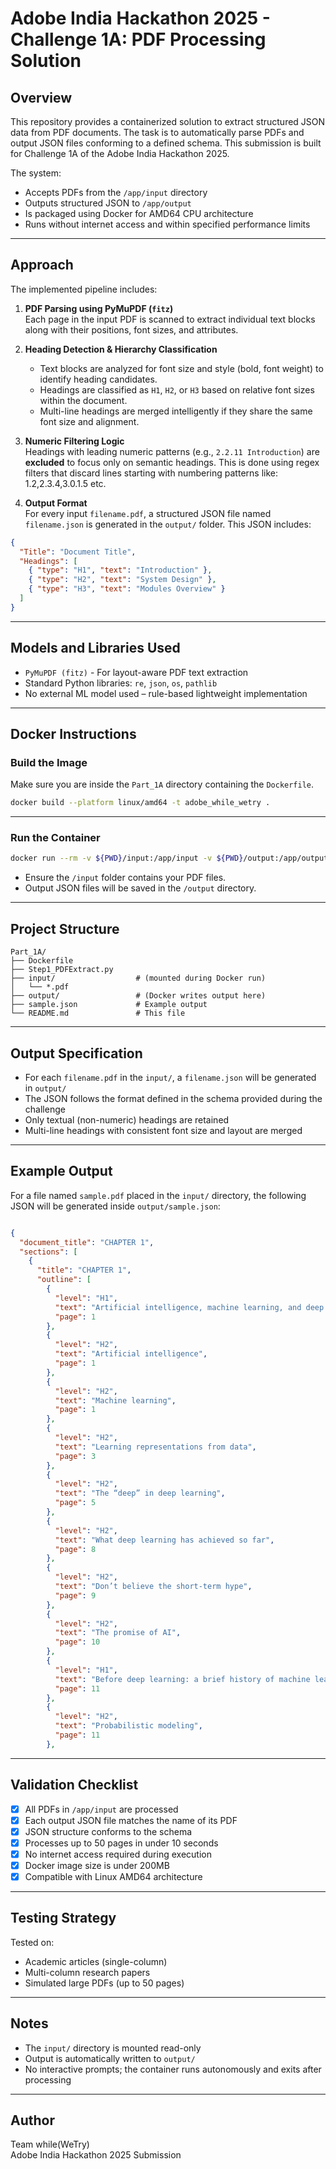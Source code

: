 # Adobe India Hackathon 2025 - Challenge 1A: PDF Processing Solution

## Overview

This repository provides a containerized solution to extract structured JSON data from PDF documents. The task is to automatically parse PDFs and output JSON files conforming to a defined schema. This submission is built for Challenge 1A of the Adobe India Hackathon 2025.

The system:
- Accepts PDFs from the `/app/input` directory
- Outputs structured JSON to `/app/output`
- Is packaged using Docker for AMD64 CPU architecture
- Runs without internet access and within specified performance limits

---

## Approach

The implemented pipeline includes:

1. **PDF Parsing using PyMuPDF (`fitz`)**  
   Each page in the input PDF is scanned to extract individual text blocks along with their positions, font sizes, and attributes.

2. **Heading Detection & Hierarchy Classification**  
   - Text blocks are analyzed for font size and style (bold, font weight) to identify heading candidates.
   - Headings are classified as `H1`, `H2`, or `H3` based on relative font sizes within the document.
   - Multi-line headings are merged intelligently if they share the same font size and alignment.

3. **Numeric Filtering Logic**  
   Headings with leading numeric patterns (e.g., `2.2.11 Introduction`) are **excluded** to focus only on semantic headings. This is done using regex filters that discard lines starting with numbering patterns like: 1.2,2.3.4,3.0.1.5 etc.

4. **Output Format**  
For every input `filename.pdf`, a structured JSON file named `filename.json` is generated in the `output/` folder. This JSON includes:
```json
{
  "Title": "Document Title",
  "Headings": [
    { "type": "H1", "text": "Introduction" },
    { "type": "H2", "text": "System Design" },
    { "type": "H3", "text": "Modules Overview" }
  ]
}
```
---

## Models and Libraries Used

- `PyMuPDF (fitz)` - For layout-aware PDF text extraction
- Standard Python libraries: `re`, `json`, `os`, `pathlib`
- No external ML model used – rule-based lightweight implementation

---

## Docker Instructions

### Build the Image

Make sure you are inside the `Part_1A` directory containing the `Dockerfile`.

```bash
docker build --platform linux/amd64 -t adobe_while_wetry .
```

---

### Run the Container

```bash
docker run --rm -v ${PWD}/input:/app/input -v ${PWD}/output:/app/output --network none adobe_while_wetry
```

- Ensure the `/input` folder contains your PDF files.
- Output JSON files will be saved in the `/output` directory.

---

## Project Structure

```
Part_1A/
├── Dockerfile
├── Step1_PDFExtract.py
├── input/                  # (mounted during Docker run)
│   └── *.pdf
├── output/                 # (Docker writes output here)
├── sample.json             # Example output
└── README.md               # This file
```

---

## Output Specification

- For each `filename.pdf` in the `input/`, a `filename.json` will be generated in `output/`
- The JSON follows the format defined in the schema provided during the challenge
- Only textual (non-numeric) headings are retained
- Multi-line headings with consistent font size and layout are merged

---

## Example Output

For a file named `sample.pdf` placed in the `input/` directory, the following JSON will be generated inside `output/sample.json`:

```json

{
  "document_title": "CHAPTER 1",
  "sections": [
    {
      "title": "CHAPTER 1",
      "outline": [
        {
          "level": "H1",
          "text": "Artificial intelligence, machine learning, and deep learning",
          "page": 1
        },
        {
          "level": "H2",
          "text": "Artificial intelligence",
          "page": 1
        },
        {
          "level": "H2",
          "text": "Machine learning",
          "page": 1
        },
        {
          "level": "H2",
          "text": "Learning representations from data",
          "page": 3
        },
        {
          "level": "H2",
          "text": "The “deep” in deep learning",
          "page": 5
        },
        {
          "level": "H2",
          "text": "What deep learning has achieved so far",
          "page": 8
        },
        {
          "level": "H2",
          "text": "Don’t believe the short-term hype",
          "page": 9
        },
        {
          "level": "H2",
          "text": "The promise of AI",
          "page": 10
        },
        {
          "level": "H1",
          "text": "Before deep learning: a brief history of machine learning",
          "page": 11
        },
        {
          "level": "H2",
          "text": "Probabilistic modeling",
          "page": 11
        },
```

---

## Validation Checklist

- [x] All PDFs in `/app/input` are processed
- [x] Each output JSON file matches the name of its PDF
- [x] JSON structure conforms to the schema
- [x] Processes up to 50 pages in under 10 seconds
- [x] No internet access required during execution
- [x] Docker image size is under 200MB
- [x] Compatible with Linux AMD64 architecture

---

## Testing Strategy

Tested on:
- Academic articles (single-column)
- Multi-column research papers
- Simulated large PDFs (up to 50 pages)

---

## Notes

- The `input/` directory is mounted read-only
- Output is automatically written to `output/`
- No interactive prompts; the container runs autonomously and exits after processing

---

## Author

Team while(WeTry)  
Adobe India Hackathon 2025 Submission


